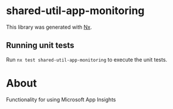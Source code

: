 # shared-util-app-monitoring

This library was generated with [Nx](https://nx.dev).

## Running unit tests

Run `nx test shared-util-app-monitoring` to execute the unit tests.

# About

Functionality for using Microsoft App Insights
